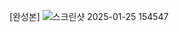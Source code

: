 [완성본]
![스크린샷 2025-01-25 154547](https://github.com/user-attachments/assets/a22858e1-ddc2-402a-8611-11f6e4717d7f)
